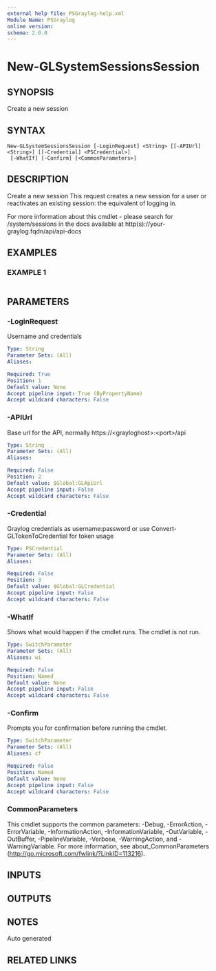 ```yaml
---
external help file: PSGraylog-help.xml
Module Name: PSGraylog
online version:
schema: 2.0.0
---
```


# New-GLSystemSessionsSession

## SYNOPSIS
Create a new session

## SYNTAX

```
New-GLSystemSessionsSession [-LoginRequest] <String> [[-APIUrl] <String>] [[-Credential] <PSCredential>]
 [-WhatIf] [-Confirm] [<CommonParameters>]
```

## DESCRIPTION
Create a new session
This request creates a new session for a user or reactivates an existing session: the equivalent of logging in.

For more information about this cmdlet - please search for /system/sessions in the docs available at http(s)://your-graylog.fqdn/api/api-docs

## EXAMPLES

### EXAMPLE 1
```

```

## PARAMETERS

### -LoginRequest
Username and credentials

```yaml
Type: String
Parameter Sets: (All)
Aliases:

Required: True
Position: 1
Default value: None
Accept pipeline input: True (ByPropertyName)
Accept wildcard characters: False
```

### -APIUrl
Base url for the API, normally https://\<grayloghost\>:\<port\>/api

```yaml
Type: String
Parameter Sets: (All)
Aliases:

Required: False
Position: 2
Default value: $Global:GLApiUrl
Accept pipeline input: False
Accept wildcard characters: False
```

### -Credential
Graylog credentials as username:password or use Convert-GLTokenToCredential for token usage

```yaml
Type: PSCredential
Parameter Sets: (All)
Aliases:

Required: False
Position: 3
Default value: $Global:GLCredential
Accept pipeline input: False
Accept wildcard characters: False
```

### -WhatIf
Shows what would happen if the cmdlet runs.
The cmdlet is not run.

```yaml
Type: SwitchParameter
Parameter Sets: (All)
Aliases: wi

Required: False
Position: Named
Default value: None
Accept pipeline input: False
Accept wildcard characters: False
```

### -Confirm
Prompts you for confirmation before running the cmdlet.

```yaml
Type: SwitchParameter
Parameter Sets: (All)
Aliases: cf

Required: False
Position: Named
Default value: None
Accept pipeline input: False
Accept wildcard characters: False
```

### CommonParameters
This cmdlet supports the common parameters: -Debug, -ErrorAction, -ErrorVariable, -InformationAction, -InformationVariable, -OutVariable, -OutBuffer, -PipelineVariable, -Verbose, -WarningAction, and -WarningVariable. For more information, see about_CommonParameters (http://go.microsoft.com/fwlink/?LinkID=113216).

## INPUTS

## OUTPUTS

## NOTES
Auto generated

## RELATED LINKS
